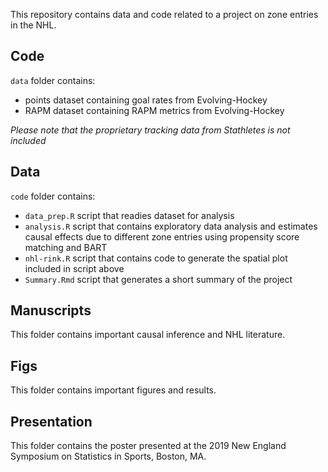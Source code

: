 This repository contains data and code related to a project on zone entries in the NHL.

## Code

`data` folder contains:
- points dataset containing goal rates from Evolving-Hockey
- RAPM dataset containing RAPM metrics from Evolving-Hockey

*Please note that the proprietary tracking data from Stathletes is not included*

## Data

`code` folder contains:
- `data_prep.R` script that readies dataset for analysis
- `analysis.R` script that contains exploratory data analysis and estimates causal effects due to different zone entries using propensity score matching and BART
- `nhl-rink.R` script that contains code to generate the spatial plot included in script above
- `Summary.Rmd` script that generates a short summary of the project

## Manuscripts

This folder contains important causal inference and NHL literature.

## Figs

This folder contains important figures and results.

## Presentation

This folder contains the poster presented at the 2019 New England Symposium on Statistics in Sports, Boston, MA.
